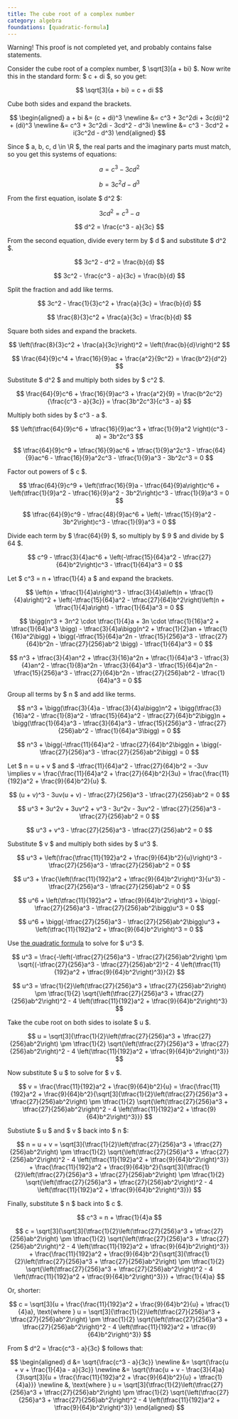 ```yaml
---
title: The cube root of a complex number
category: algebra
foundations: [quadratic-formula]
---
```


<div class="px-5 py-4 text-white bg-orange-500 rounded-md shadow print:border print:border-gray-500 print:shadow-md"><span class="font-bold">Warning!</span> This proof is not completed yet, and probably contains false statements.</div>

Consider the cube root of a complex number, $ \sqrt[3]{a + bi} $. Now write this in the standard form: $ c + di $, so you get:

$$ \sqrt[3]{a + bi} = c + di $$

Cube both sides and expand the brackets.

$$
\begin{aligned}
a + bi &= (c + di)^3 \newline &= c^3 + 3c^2di + 3c(di)^2 + (di)^3 \newline &= c^3 + 3c^2di - 3cd^2 - d^3i \newline &= c^3 - 3cd^2 + i(3c^2d - d^3)
\end{aligned}
$$

Since $ a, b, c, d \in \R $, the real parts and the imaginary parts must match, so you get this systems of equations:

$$ a = c^3 - 3cd^2 $$

$$ b = 3c^2d - d^3 $$

From the first equation, isolate $ d^2 $:

$$ 3cd^2 = c^3 - a $$

$$ d^2 = \frac{c^3 - a}{3c} $$

From the second equation, divide every term by $ d $ and substitute $ d^2 $.

$$ 3c^2 - d^2 = \frac{b}{d} $$

$$ 3c^2 - \frac{c^3 - a}{3c} = \frac{b}{d} $$

Split the fraction and add like terms.

$$ 3c^2 - \frac{1}{3}c^2 + \frac{a}{3c} = \frac{b}{d} $$

$$ \frac{8}{3}c^2 + \frac{a}{3c} = \frac{b}{d} $$

Square both sides and expand the brackets.

$$ \left(\frac{8}{3}c^2 + \frac{a}{3c}\right)^2 = \left(\frac{b}{d}\right)^2 $$

$$ \frac{64}{9}c^4 + \frac{16}{9}ac + \frac{a^2}{9c^2} = \frac{b^2}{d^2} $$

Substitute $ d^2 $ and multiply both sides by $ c^2 $.

$$ \frac{64}{9}c^6 + \frac{16}{9}ac^3 + \frac{a^2}{9} = \frac{b^2c^2}{\frac{c^3 - a}{3c}} = \frac{3b^2c^3}{c^3 - a} $$

Multiply both sides by $ c^3 - a $.

$$ \left(\tfrac{64}{9}c^6 + \tfrac{16}{9}ac^3 + \tfrac{1}{9}a^2 \right)(c^3 - a) = 3b^2c^3 $$

$$ \tfrac{64}{9}c^9 + \tfrac{16}{9}ac^6 + \tfrac{1}{9}a^2c^3 - \tfrac{64}{9}ac^6 - \tfrac{16}{9}a^2c^3 - \tfrac{1}{9}a^3 - 3b^2c^3 = 0 $$

Factor out powers of $ c $.

$$ \tfrac{64}{9}c^9 + \left(\tfrac{16}{9}a - \tfrac{64}{9}a\right)c^6 + \left(\tfrac{1}{9}a^2 - \tfrac{16}{9}a^2 - 3b^2\right)c^3 - \tfrac{1}{9}a^3 = 0 $$

$$ \tfrac{64}{9}c^9 - \tfrac{48}{9}ac^6 + \left(- \tfrac{15}{9}a^2 - 3b^2\right)c^3 - \tfrac{1}{9}a^3 = 0 $$

Divide each term by $ \frac{64}{9} $, so multiply by $ 9 $ and divide by $ 64 $.

$$ c^9 - \tfrac{3}{4}ac^6 + \left(-\tfrac{15}{64}a^2 - \tfrac{27}{64}b^2\right)c^3 - \tfrac{1}{64}a^3 = 0 $$

Let $ c^3 = n + \tfrac{1}{4} a $ and expand the brackets.

$$ \left(n + \tfrac{1}{4}a\right)^3 - \tfrac{3}{4}a\left(n + \tfrac{1}{4}a\right)^2 + \left(-\tfrac{15}{64}a^2 - \tfrac{27}{64}b^2\right)\left(n + \tfrac{1}{4}a\right) - \tfrac{1}{64}a^3 = 0 $$

$$ \bigg(n^3 + 3n^2 \cdot \tfrac{1}{4}a + 3n \cdot \tfrac{1}{16}a^2 + \tfrac{1}{64}a^3 \bigg) - \tfrac{3}{4}a\bigg(n^2 + \tfrac{1}{2}an + \tfrac{1}{16}a^2\bigg) + \bigg(-\tfrac{15}{64}a^2n - \tfrac{15}{256}a^3 - \tfrac{27}{64}b^2n - \tfrac{27}{256}ab^2 \bigg) - \tfrac{1}{64}a^3 = 0 $$

$$ n^3 + \tfrac{3}{4}an^2 + \tfrac{3}{16}a^2n + \tfrac{1}{64}a^3 - \tfrac{3}{4}an^2 - \tfrac{1}{8}a^2n - \tfrac{3}{64}a^3 - \tfrac{15}{64}a^2n - \tfrac{15}{256}a^3 - \tfrac{27}{64}b^2n - \tfrac{27}{256}ab^2 - \tfrac{1}{64}a^3 = 0 $$

Group all terms by $ n $ and add like terms.

$$ n^3 + \bigg(\tfrac{3}{4}a - \tfrac{3}{4}a\bigg)n^2 + \bigg(\tfrac{3}{16}a^2 - \tfrac{1}{8}a^2 - \tfrac{15}{64}a^2 - \tfrac{27}{64}b^2\bigg)n + \bigg(\tfrac{1}{64}a^3 - \tfrac{3}{64}a^3 - \tfrac{15}{256}a^3 - \tfrac{27}{256}ab^2 - \tfrac{1}{64}a^3\bigg) = 0 $$

$$ n^3 + \bigg(-\tfrac{11}{64}a^2 - \tfrac{27}{64}b^2\bigg)n + \bigg(-\tfrac{27}{256}a^3 - \tfrac{27}{256}ab^2\bigg) = 0 $$

Let $ n = u + v $ and $ -\tfrac{11}{64}a^2 - \tfrac{27}{64}b^2 = -3uv \implies v = \frac{\frac{11}{64}a^2 + \frac{27}{64}b^2}{3u} = \frac{\frac{11}{192}a^2 + \frac{9}{64}b^2}{u} $.

$$ (u + v)^3 - 3uv(u + v) - \tfrac{27}{256}a^3 - \tfrac{27}{256}ab^2 = 0 $$

$$ u^3 + 3u^2v + 3uv^2 + v^3 - 3u^2v - 3uv^2 - \tfrac{27}{256}a^3 - \tfrac{27}{256}ab^2 = 0 $$

$$ u^3 + v^3 - \tfrac{27}{256}a^3 - \tfrac{27}{256}ab^2 = 0 $$

Substitute $ v $ and multiply both sides by $ u^3 $.

$$ u^3 + \left(\frac{\tfrac{11}{192}a^2 + \frac{9}{64}b^2}{u}\right)^3 - \tfrac{27}{256}a^3 - \tfrac{27}{256}ab^2 = 0 $$

$$ u^3 + \frac{\left(\frac{11}{192}a^2 + \tfrac{9}{64}b^2\right)^3}{u^3} - \tfrac{27}{256}a^3 - \tfrac{27}{256}ab^2 = 0 $$

$$ u^6 + \left(\tfrac{11}{192}a^2 + \tfrac{9}{64}b^2\right)^3 + \bigg(-\tfrac{27}{256}a^3 - \tfrac{27}{256}ab^2\bigg)u^3 = 0 $$

$$ u^6 + \bigg(-\tfrac{27}{256}a^3 - \tfrac{27}{256}ab^2\bigg)u^3 + \left(\tfrac{11}{192}a^2 + \tfrac{9}{64}b^2\right)^3 = 0 $$

Use [the quadratic formula](/proofs/quadratic-formula) to solve for $ u^3 $.

$$ u^3 = \frac{-\left(-\tfrac{27}{256}a^3 - \tfrac{27}{256}ab^2\right) \pm \sqrt{(-\tfrac{27}{256}a^3 - \tfrac{27}{256}ab^2)^2 - 4 \left(\tfrac{11}{192}a^2 + \tfrac{9}{64}b^2\right)^3}}{2} $$

$$ u^3 = \tfrac{1}{2}\left(\tfrac{27}{256}a^3 + \tfrac{27}{256}ab^2\right) \pm \tfrac{1}{2} \sqrt{\left(\tfrac{27}{256}a^3 + \tfrac{27}{256}ab^2\right)^2 - 4 \left(\tfrac{11}{192}a^2 + \tfrac{9}{64}b^2\right)^3} $$

Take the cube root on both sides to isolate $ u $.

$$ u = \sqrt[3]{\tfrac{1}{2}\left(\tfrac{27}{256}a^3 + \tfrac{27}{256}ab^2\right) \pm \tfrac{1}{2} \sqrt{\left(\tfrac{27}{256}a^3 + \tfrac{27}{256}ab^2\right)^2 - 4 \left(\tfrac{11}{192}a^2 + \tfrac{9}{64}b^2\right)^3}} $$

Now substitute $ u $ to solve for $ v $.

$$ v = \frac{\frac{11}{192}a^2 + \frac{9}{64}b^2}{u} = \frac{\frac{11}{192}a^2 + \frac{9}{64}b^2}{\sqrt[3]{\tfrac{1}{2}\left(\tfrac{27}{256}a^3 + \tfrac{27}{256}ab^2\right) \pm \tfrac{1}{2} \sqrt{\left(\tfrac{27}{256}a^3 + \tfrac{27}{256}ab^2\right)^2 - 4 \left(\tfrac{11}{192}a^2 + \tfrac{9}{64}b^2\right)^3}}} $$

Substiute $ u $ and $ v $ back into $ n $:

$$ n = u + v = \sqrt[3]{\tfrac{1}{2}\left(\tfrac{27}{256}a^3 + \tfrac{27}{256}ab^2\right) \pm \tfrac{1}{2} \sqrt{\left(\tfrac{27}{256}a^3 + \tfrac{27}{256}ab^2\right)^2 - 4 \left(\tfrac{11}{192}a^2 + \tfrac{9}{64}b^2\right)^3}} + \frac{\frac{11}{192}a^2 + \frac{9}{64}b^2}{\sqrt[3]{\tfrac{1}{2}\left(\tfrac{27}{256}a^3 + \tfrac{27}{256}ab^2\right) \pm \tfrac{1}{2} \sqrt{\left(\tfrac{27}{256}a^3 + \tfrac{27}{256}ab^2\right)^2 - 4 \left(\tfrac{11}{192}a^2 + \tfrac{9}{64}b^2\right)^3}}} $$

Finally, substitute $ n $ back into $ c $.

$$ c^3 = n + \tfrac{1}{4}a $$

$$ c = \sqrt[3]{\sqrt[3]{\tfrac{1}{2}\left(\tfrac{27}{256}a^3 + \tfrac{27}{256}ab^2\right) \pm \tfrac{1}{2} \sqrt{\left(\tfrac{27}{256}a^3 + \tfrac{27}{256}ab^2\right)^2 - 4 \left(\tfrac{11}{192}a^2 + \tfrac{9}{64}b^2\right)^3}} + \frac{\frac{11}{192}a^2 + \frac{9}{64}b^2}{\sqrt[3]{\tfrac{1}{2}\left(\tfrac{27}{256}a^3 + \tfrac{27}{256}ab^2\right) \pm \tfrac{1}{2} \sqrt{\left(\tfrac{27}{256}a^3 + \tfrac{27}{256}ab^2\right)^2 - 4 \left(\tfrac{11}{192}a^2 + \tfrac{9}{64}b^2\right)^3}}} + \tfrac{1}{4}a} $$

Or, shorter:

$$ c = \sqrt[3]{u + \frac{\frac{11}{192}a^2 + \frac{9}{64}b^2}{u} + \tfrac{1}{4}a}, \text{where } u = \sqrt[3]{\tfrac{1}{2}\left(\tfrac{27}{256}a^3 + \tfrac{27}{256}ab^2\right) \pm \tfrac{1}{2} \sqrt{\left(\tfrac{27}{256}a^3 + \tfrac{27}{256}ab^2\right)^2 - 4 \left(\tfrac{11}{192}a^2 + \tfrac{9}{64}b^2\right)^3}} $$

From $ d^2 = \frac{c^3 - a}{3c} $ follows that:

$$
\begin{aligned}
d &= \sqrt{\frac{c^3 - a}{3c}} \newline
&= \sqrt{\frac{u + v + \frac{1}{4}a - a}{3c}} \newline
&= \sqrt{\frac{u + v - \frac{3}{4}a}{3\sqrt[3]{u + \frac{\frac{11}{192}a^2 + \frac{9}{64}b^2}{u} + \tfrac{1}{4}a}}} \newline
&, \text{where } u = \sqrt[3]{\tfrac{1}{2}\left(\tfrac{27}{256}a^3 + \tfrac{27}{256}ab^2\right) \pm \tfrac{1}{2} \sqrt{\left(\tfrac{27}{256}a^3 + \tfrac{27}{256}ab^2\right)^2 - 4 \left(\tfrac{11}{192}a^2 + \tfrac{9}{64}b^2\right)^3}}
\end{aligned}
$$
